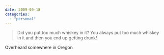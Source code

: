 ```yaml
---
date: 2009-09-18
categories: 
  - "personal"
---
```


> Did you put too much whiskey in it? You always put too much whiskey in it and then you end up getting drunk!

Overheard somewhere in Oregon
